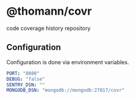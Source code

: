 <h1 align="left">@thomann/covr</h1>

code coverage history repository

## Configuration

Configuration is done via environment variables.

```yaml
PORT: "8080"
DEBUG: "false"
SENTRY_DSN: ""
MONGODB_DSN: "mongodb://mongodb:27017/covr"
```
